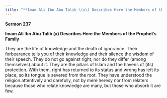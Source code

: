 ```yaml
---
title: "**Imam Ali Ibn Abu Talib \(x\) Describes Here the Members of the Prophet’s Family**" 
---
```

**Sermon 237**

**Imam Ali Ibn Abu Talib \(x\) Describes Here the Members of the Prophet’s Family**

They are the life of knowledge and the death of ignorance\. Their forbearance tells you of their knowledge and their silence the wisdom of their speech\. They do not go against right, nor do they differ \(among themselves\) about it\. They are the pillars of Islam and the havens of \(its\) protection\. With them, right has returned to its status and wrong has left its place, so its tongue is severed from the root\. They have understood the religion attentively and carefully, not by mere heresy nor from relaters because those who relate knowledge are many, but those who absorb it are few\.

